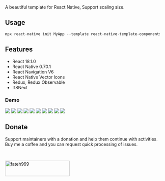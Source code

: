 A beautiful template for React Native, Support scaling size.
## Usage
```js
npx react-native init MyApp --template react-native-template-components
```
## Features

- React 18.1.0</br>
- React Native 0.70.1</br>
- React Navigation V6</br>
- React Native Vector Icons</br>
- Redux, Redux Observable</br>
- I18Next</br>

### Demo
![](https://github.com/hoaphantn7604/file-upload/blob/master/document/template/demo1.png)
![](https://github.com/hoaphantn7604/file-upload/blob/master/document/template/demo2.png)
![](https://github.com/hoaphantn7604/file-upload/blob/master/document/template/demo3.png)
![](https://github.com/hoaphantn7604/file-upload/blob/master/document/template/demo4.png)
![](https://github.com/hoaphantn7604/file-upload/blob/master/document/dropdown/demo.gif)
![](https://github.com/hoaphantn7604/file-upload/blob/master/document/textinput/demo.png)
![](https://github.com/hoaphantn7604/file-upload/blob/master/document/checkboxtree/demo1.gif)
![](https://github.com/hoaphantn7604/file-upload/blob/master/document/swipeview/demo.gif)
![](https://github.com/hoaphantn7604/file-upload/blob/master/document/timer/timer.gif)
![](https://github.com/hoaphantn7604/file-upload/blob/master/document/timer/countdown.gif)


## Donate

Support maintainers with a donation and help them continue with activities.
Buy me a coffee and you can request quick processing of issues.

<br><p><a href="https://www.buymeacoffee.com/hoaphantn"> <img align="left" src="https://cdn.buymeacoffee.com/buttons/v2/default-yellow.png" height="50" width="210" alt="fateh999" /></a></p><br><br><br>